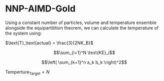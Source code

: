 # NNP-AIMD-Gold

Using a constant number of particles, volume and temperature ensemble alongside the equipartitition theorem, we can calculate the temperature of the system using:

$\text{T}_\text{actual}  = \frac{3}{2NK_B}$

$$\sum_{i=1}^N \text{KE}_i$$

$$\left( \sum_{k=1}^n a_k b_k \right)^2$$

$\text{Temperture}_\text{Target} = N$

